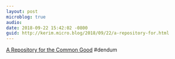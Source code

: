 ```yaml
---
layout: post
microblog: true
audio: 
date: 2018-09-22 15:42:02 -0800
guid: http://kerim.micro.blog/2018/09/22/a-repository-for.html
---
```

[A Repository for the Common Good](http://www.anthropology-news.org/index.php/2018/09/18/a-repository-for-the-common-good/) #dendum
